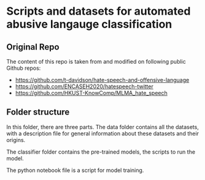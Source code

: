 # Scripts and datasets for automated abusive langauge classification

## Original Repo
The content of this repo is taken from and modified on following public Github repos:
- https://github.com/t-davidson/hate-speech-and-offensive-language
- https://github.com/ENCASEH2020/hatespeech-twitter
- https://github.com/HKUST-KnowComp/MLMA_hate_speech

## Folder structure
In this folder, there are three parts. The data folder contains all the datasets, with a description file for general information about these datasets and their origins. 

The classifier folder contains the pre-trained models, the scripts to run the model.

The python notebook file is a script for model training.